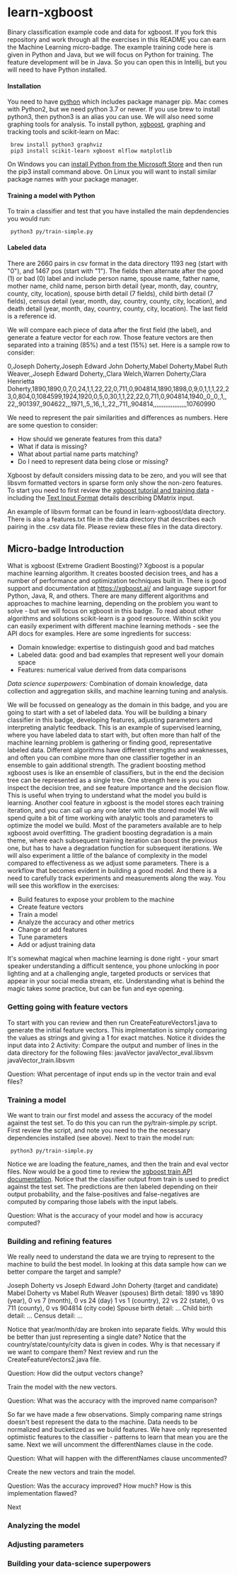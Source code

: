 # learn-xgboost
Binary classification example code and data for xgboost.  If you fork this repository and work through all the exercises in this README you can earn the Machine Learning micro-badge.  The example training code here is given in Python and Java, but we will focus on Python for training.  The feature development will be in Java.  So you can open this in Intellij, but you will need to have Python installed.

#### Installation

You need to have [python](https://www.python.org/) which includes package manager pip.  Mac comes with Python2, but we need python 3.7 or newer.  If you use brew to install python3, then python3 is an alias you can use.  We will also need some graphing tools for analysis.  To install python, [xgboost](https://xgboost.readthedocs.io/en/latest/python/python_api.html#module-xgboost.sklearn), graphing and tracking tools and scikit-learn on Mac:

     brew install python3 graphviz
     pip3 install scikit-learn xgboost mlflow matplotlib
     
On Windows you can [install Python from the Microsoft Store](https://www.microsoft.com/en-us/p/python-37/9nj46sx7x90p?activetab=pivot:overviewtab) and then run the pip3 install command above.  On Linux you will want to install similar package names with your package manager.

#### Training a model with Python
To train a classifier and test that you have installed the main depdendencies you would run:

     python3 py/train-simple.py

#### Labeled data

There are 2660 pairs in csv format in the data directory 1193 neg (start with "0"), and 1467 pos (start with "1").  The fields then alternate after the good (1) or bad (0) label and include person name, spouse name, father name, mother name, child name, person birth detail (year, month, day, country, county, city, location), spouse birth detail (7 fields), child birth detail (7 fields), census detail (year, month, day, country, county, city, location), and death detail (year, month, day, country, county, city, location).  The last field is a reference id.

We will compare each piece of data after the first field (the label), and generate a feature vector for each row.  Those feature vectors are then separated into a training (85%) and a test (15%) set.  Here is a sample row to consider:

0,Joseph Doherty,Joseph Edward John Doherty,Mabel Doherty,Mabel Ruth Weaver,,Joseph Edward Doherty,,Clara Welch,Warren Doherty,Clara Henrietta Doherty,1890,1890,0,7,0,24,1,1,22,22,0,711,0,904814,1890,1898,0,9,0,1,1,1,22,23,0,804,0,1084599,1924,1920,0,5,0,30,1,1,22,22,0,711,0,904814,1940,,0,,0,,1,,22,,901397,,904622,,,1971,,5,,16,,1,,22,,711,,904814,,,,,,,,,,,,,,,,,,,10760990

We need to represent the pair similarities and differences as numbers.  Here are some question to consider:
* How should we generate features from this data?
* What if data is missing?
* What about partial name parts matching?
* Do I need to represent data being close or missing?

Xgboost by default considers missing data to be zero, and you will see that libsvm formatted vectors in sparse form only show the non-zero features.  To start you need to first review the [xgboost tutorial and training data](https://xgboost.readthedocs.io/en/latest/get_started.html) - including the [Text Input Format](https://xgboost.readthedocs.io/en/latest/tutorials/input_format.html) details describing DMatrix input.

An example of libsvm format can be found in learn-xgboost/data directory.  There is also a features.txt file in the data directory that describes each pairing in the .csv data file.  Please review these files in the data directory.

## Micro-badge Introduction
What is xgboost (Extreme Gradient Boosting)?
Xgboost is a popular machine learning algorithm.  It creates boosted decision trees, and has a number of performance and optimization techniques built in.  There is good support and documentation at https://xgboost.ai/ and language support for Python, Java, R, and others.  There are many different algorithms and approaches to machine learning, depending on the problem you want to solve - but we will focus on xgboost in this badge.  To read about other algorithms and solutions scikit-learn is a good resource.  Within scikit you can easily experiment with different machine learning methods - see the API docs for examples.
Here are some ingredients for success:
* Domain knowledge: expertise to distinguish good and bad matches
* Labeled data: good and bad examples that represent well your domain space
* Features: numerical value derived from data comparisons

*Data science superpowers:* Combination of domain knowledge, data collection and aggregation skills, and machine learning tuning and analysis.

We will be focussed on genealogy as the domain in this badge, and you are going to start with a set of labeled data.  You will be building a binary classifier in this badge, developing features, adjusting parameters and interpreting analytic feedback.  This is an example of supervised learning, where you have labeled data to start with, but often more than half of the machine learning problem is gathering or finding good, representative labeled data.
Different algorithms have different strengths and weaknesses, and often you can combine more than one classifier together in an ensemble to gain additional strength.  The gradient boosting method xgboost uses is like an ensemble of classifiers, but in the end the decision tree can be represented as a single tree.  One strength here is you can inspect the decision tree, and see feature importance and the decision flow.  This is useful when trying to understand what the model you build is learning.  Another cool feature in xgboost is the model stores each training iteration, and you can call up any one later with the stored model
We will spend quite a bit of time working with analytic tools and parameters to optimize the model we build.  Most of the parameters available are to help xgboost avoid overfitting.  The gradient boosting degradation is a main theme, where each subsequent training iteration can boost the previous one, but has to have a degradation function for subsequent iterations.  We will also experiment a little of the balance of complexity in the model compared to effectiveness as we adjust some parameters.
There is a workflow that becomes evident in building a good model.  And there is a need to carefully track experiments and measurements along the way.  You will see this workflow in the exercises:

* Build features to expose your problem to the machine
* Create feature vectors
* Train a model
* Analyze the accuracy and other metrics
* Change or add features
* Tune parameters
* Add or adjust training data

It's somewhat magical when machine learning is done right - your smart speaker understanding a difficult sentence, you phone unlocking in poor lighting and at a challenging angle, targeted products or services that appear in your social media stream, etc.  Understanding what is behind the magic takes some practice, but can be fun and eye opening.

### Getting going with feature vectors
To start with you can review and then run CreateFeatureVectors1.java to generate the initial feature vectors.  This implmentation is simply comparing the values as strings and giving a 1 for exact matches.  Notice it divides the input data into 2 
Activity: Compare the output and number of lines in the data directory for the following files:
javaVector
javaVector_eval.libsvm
javaVector_train.libsvm

Question: What percentage of input ends up in the vector train and eval files?

### Training a model
We want to train our first model and assess the accuracy of the model against the test set.  To do this you can run the py/train-simple.py script.  First review the script, and note you need to the the necessary dependencies installed (see above).  Next to train the model run:

     python3 py/train-simple.py
     
Notice we are loading the feature_names, and then the train and eval vector files.  Now would be a good time to review the [xgboost train API documentation](https://xgboost.readthedocs.io/en/latest/python/python_api.html#module-xgboost.training).  Notice that the classifier output from train is used to predict against the test set.  The predictions are then labeled depending on their output probability, and the false-positives and false-negatives are computed by comparing those labels with the input labels.

Question: What is the accuracy of your model and how is accuracy computed?

### Building and refining features
We really need to understand the data we are trying to represent to the machine to build the best model.  In looking at this data sample how can we better compare the target and sample?

Joseph Doherty vs Joseph Edward John Doherty (target and candidate)
Mabel Doherty vs Mabel Ruth Weaver (spouses)
Birth detail: 1890 vs 1890 (year), 0 vs 7 (month), 0 vs 24 (day)
1 vs 1 (country), 22 vs 22 (state), 0 vs 711 (county), 0 vs 904814 (city code)
Spouse birth detail: ...
Child birth detail: ...
Census detail: ...

Notice that year/month/day are broken into separate fields.  Why would this be better than just representing a single date?  Notice that the country/state/county/city data is given in codes.  Why is that necessary if we want to compare them?  Next review and run the CreateFeatureVectors2.java file.

Question: How did the output vectors change?

Train the model with the new vectors.

Question: What was the accuracy with the improved name comparison?

So far we have made a few observations.  Simply comparing name strings doesn't best represent the data to the machine.  Data needs to be normalized and bucketized as we build features.  We have only represented optimistic features to the classifier - patterns to learn that mean you are the same.  Next we will uncomment the differentNames clause in the code.  

Question: What will happen with the differentNames clause uncommented?

Create the new vectors and train the model.

Question: Was the accuracy improved?  How much?  How is this implementation flawed?

Next
### Analyzing the model

### Adjusting parameters

### Building your data-science superpowers
